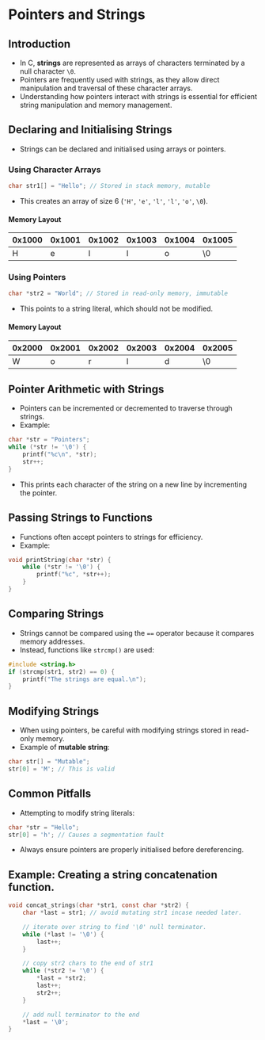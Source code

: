 # Pointers and Strings

## Introduction

- In C, **strings** are represented as arrays of characters terminated by a null character `\0`.
- Pointers are frequently used with strings, as they allow direct manipulation and traversal of these character arrays.
- Understanding how pointers interact with strings is essential for efficient string manipulation and memory management.

## Declaring and Initialising Strings

- Strings can be declared and initialised using arrays or pointers.

### Using Character Arrays

```c
char str1[] = "Hello"; // Stored in stack memory, mutable
```

- This creates an array of size 6 (`'H'`, `'e'`, `'l'`, `'l'`, `'o'`, `\0`).

#### Memory Layout

| 0x1000 | 0x1001 | 0x1002 | 0x1003 | 0x1004 | 0x1005 |
| ------ | ------ | ------ | ------ | ------ | ------ |
| H      | e      | l      | l      | o      | \0     |

### Using Pointers

```c
char *str2 = "World"; // Stored in read-only memory, immutable
```

- This points to a string literal, which should not be modified.

#### Memory Layout

| 0x2000 | 0x2001 | 0x2002 | 0x2003 | 0x2004 | 0x2005 |
| ------ | ------ | ------ | ------ | ------ | ------ |
| W      | o      | r      | l      | d      | \0     |

## Pointer Arithmetic with Strings

- Pointers can be incremented or decremented to traverse through strings.
- Example:

```c
char *str = "Pointers";
while (*str != '\0') {
    printf("%c\n", *str);
    str++;
}
```

- This prints each character of the string on a new line by incrementing the pointer.

## Passing Strings to Functions

- Functions often accept pointers to strings for efficiency.
- Example:

```c
void printString(char *str) {
    while (*str != '\0') {
        printf("%c", *str++);
    }
}
```

## Comparing Strings

- Strings cannot be compared using the `==` operator because it compares memory addresses.
- Instead, functions like `strcmp()` are used:

```c
#include <string.h>
if (strcmp(str1, str2) == 0) {
    printf("The strings are equal.\n");
}
```

## Modifying Strings

- When using pointers, be careful with modifying strings stored in read-only memory.
- Example of **mutable string**:

```c
char str[] = "Mutable";
str[0] = 'M'; // This is valid
```

## Common Pitfalls

- Attempting to modify string literals:

```c
char *str = "Hello";
str[0] = 'h'; // Causes a segmentation fault
```

- Always ensure pointers are properly initialised before dereferencing.

## Example: Creating a string concatenation function.

```c
void concat_strings(char *str1, const char *str2) {
    char *last = str1; // avoid mutating str1 incase needed later.

    // iterate over string to find '\0' null terminator.
    while (*last != '\0') {
        last++;
    }

    // copy str2 chars to the end of str1
    while (*str2 != '\0') {
        *last = *str2;
        last++;
        str2++;
    }

    // add null terminator to the end
    *last = '\0';
}
```
